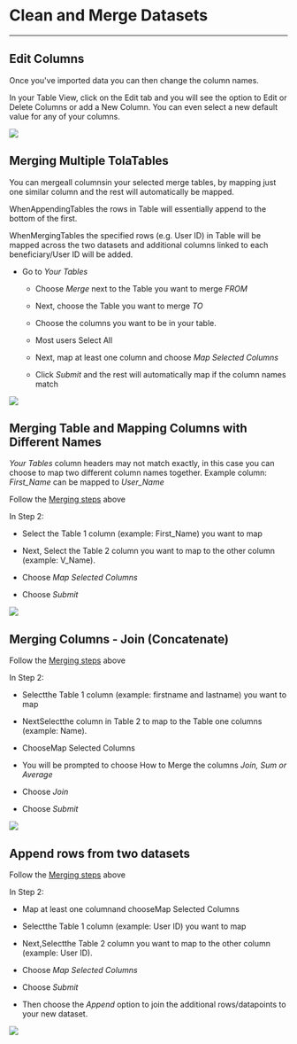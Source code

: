 # Clean and Merge Datasets

---

## Edit Columns

Once you've imported data you can then change the column names.

In your Table View, click on the Edit tab and you will see the option to Edit or Delete Columns or add a New Column. You can even select a new default value for any of your columns.

![](https://lh3.googleusercontent.com/3sTsf48cDA-bUxLG4d8JTyRKfzNNbA5JDfAHHVkddXcyRg5H0LPjJcYPIXGNbhIh0t6OSgqUKv9XrVJL9IE2MEQU-C4n1sgFFwJWQMA6hAPDei90KAdl9-cKhgi8CQfFwz_XvtJI)

## Merging Multiple TolaTables

You can mergeall columnsin your selected merge tables, by mapping just one similar column and the rest will automatically be mapped.

WhenAppendingTables the rows in Table will essentially append to the bottom of the first.

WhenMergingTables the specified rows \(e.g. User ID\) in Table will be mapped across the two datasets and additional columns linked to each beneficiary/User ID will be added.

* Go to _Your Tables_

  * Choose _Merge_ next to the Table you want to merge _FROM_

  * Next, choose the Table you want to merge _TO_

  * Choose the columns you want to be in your table.

  * Most users Select All

  * Next, map at least one column and choose _Map Selected Columns_

  * Click _Submit_ and the rest will automatically map if the column names match

![](https://lh5.googleusercontent.com/chxUY9Q3DhXlwpJzzyA_wjC4mIj_5Y34yShydLqSxl9jXERPR5wX0oNxpFwZdaQxytJ2AgCuUyGKjbr09NW2DPW8mXG6nlTX9W6tM4QC8qLlPUwxgAxtgE44o4UiN0gofda-PRRg)

## Merging Table and Mapping Columns with Different Names

_Your Tables_ column headers may not match exactly, in this case you can choose to map two different column names together. Example column: _First\_Name_ can be mapped to _User\_Name_

Follow the [Merging steps](https://tola.hackpad.com/4.-Multiple-Tabs-in-your-GSheet-Currently-we-can-only-import-the-first-sheettab-in-your-GSheet.-BlUMTgJoO8v#:h=Merging-Table-and-Mapping-Colu) above

In Step 2:

  * Select the Table 1 column \(example: First\_Name\) you want to map

  * Next, Select the Table 2 column you want to map to the other column \(example: V\_Name\).

  * Choose _Map Selected Columns_

  * Choose _Submit_

![](https://lh6.googleusercontent.com/J4QyApmEbpkh-TxkyuYrMfEDPyYaNFfQflYQBJuAv1X-rZqcWLxZcbmgfI1oOqPmmB_6MGp4aWYbVvFz24oIiZMq0svwJLioLTnR4Omx6RLIJX7iP30K-uGT6Wrkx8RqF7czx2VN)

## Merging Columns - Join \(Concatenate\)

Follow the [Merging steps](https://tola.hackpad.com/4.-Multiple-Tabs-in-your-GSheet-Currently-we-can-only-import-the-first-sheettab-in-your-GSheet.-BlUMTgJoO8v#:h=Merging-Table-and-Mapping-Colu) above

In Step 2:

  * Selectthe Table 1 column \(example: firstname and lastname\) you want to map

  * NextSelectthe column in Table 2 to map to the Table one columns \(example: Name\).

  * ChooseMap Selected Columns

  * You will be prompted to choose How to Merge the columns _Join, Sum or Average_

  * Choose _Join_

  * Choose _Submit_

![](https://lh5.googleusercontent.com/O0nzP6BW1XhcRavO6ovvqyx_5gZLzDIA0gIl20EG6x53jEmh7X3lpHqVsymssJ12PTbURT83agWuSI9FdCDKLgPMeiKGEYKaMEuLPRLwAjEEfaVamGyLKWg8Ib-I51DO-jupsvnf)

## Append rows from two datasets

Follow the [Merging steps](https://tola.hackpad.com/4.-Multiple-Tabs-in-your-GSheet-Currently-we-can-only-import-the-first-sheettab-in-your-GSheet.-BlUMTgJoO8v#:h=Merging-Table-and-Mapping-Colu) above 

In Step 2:

  * Map at least one columnand chooseMap Selected Columns

  * Selectthe Table 1 column \(example: User ID\) you want to map

  * Next,Selectthe Table 2 column you want to map to the other column \(example: User ID\).

  * Choose _Map Selected Columns_

  * Choose _Submit_

  * Then choose the _Append_ option to join the additional rows/datapoints to your new dataset.

![](https://lh4.googleusercontent.com/Eouu57QO-g429zSTVaIKHCnoLRURWK9QerLKqWxRzw0A9MRNsQ23WmWVYh4mvBtHMmNe74Cdt61YTQhMumXDhlLU-N1cJJe2d1Y1u36poQZcDhfz8bMmHGNBkdIkZS7VmqR_vU1J)

  


